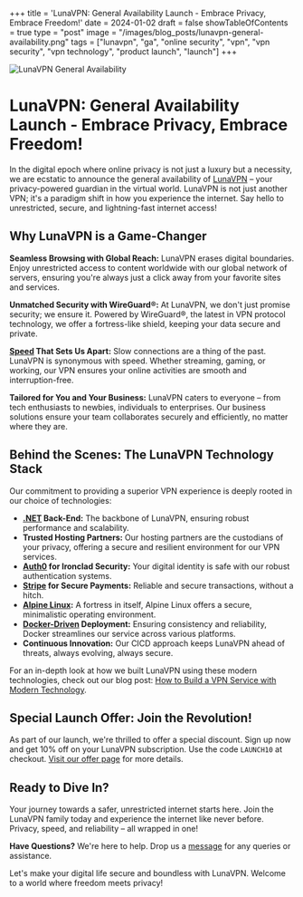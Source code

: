 +++
title = 'LunaVPN: General Availability Launch - Embrace Privacy, Embrace Freedom!'
date = 2024-01-02
draft = false
showTableOfContents = true
type = "post"
image = "/images/blog_posts/lunavpn-general-availability.png"
tags = ["lunavpn", "ga", "online security", "vpn", "vpn security", "vpn technology", "product launch", "launch"]
+++

![LunaVPN General Availability](/images/blog_posts/lunavpn-general-availability.png)

# LunaVPN: General Availability Launch - Embrace Privacy, Embrace Freedom!

In the digital epoch where online privacy is not just a luxury but a necessity, we are ecstatic to announce the general availability of [LunaVPN](https://lunavpn.co/ "LunaVPN.co") – your privacy-powered guardian in the virtual world. LunaVPN is not just another VPN; it's a paradigm shift in how you experience the internet. Say hello to unrestricted, secure, and lightning-fast internet access!

## Why LunaVPN is a Game-Changer

**Seamless Browsing with Global Reach:** LunaVPN erases digital boundaries. Enjoy unrestricted access to content worldwide with our global network of servers, ensuring you're always just a click away from your favorite sites and services.

**Unmatched Security with WireGuard®:** At LunaVPN, we don't just promise security; we ensure it. Powered by WireGuard®, the latest in VPN protocol technology, we offer a fortress-like shield, keeping your data secure and private.

**[Speed](https://lunavpn.co/locations/ "LunaVPN Speed Tests") That Sets Us Apart:** Slow connections are a thing of the past. LunaVPN is synonymous with speed. Whether streaming, gaming, or working, our VPN ensures your online activities are smooth and interruption-free.

**Tailored for You and Your Business:** LunaVPN caters to everyone – from tech enthusiasts to newbies, individuals to enterprises. Our business solutions ensure your team collaborates securely and efficiently, no matter where they are.

## Behind the Scenes: The LunaVPN Technology Stack

Our commitment to providing a superior VPN experience is deeply rooted in our choice of technologies:

- **[.NET](https://dotnet.microsoft.com/en-us/ "Microsoft .NET Framework") Back-End:** The backbone of LunaVPN, ensuring robust performance and scalability.
- **Trusted Hosting Partners:** Our hosting partners are the custodians of your privacy, offering a secure and resilient environment for our VPN services.
- **[Auth0](https://auth0.com/ "Auth0") for Ironclad Security:** Your digital identity is safe with our robust authentication systems.
- **[Stripe](https://www.stripe.com/ "Stripe") for Secure Payments:** Reliable and secure transactions, without a hitch.
- **[Alpine Linux](https://www.alpinelinux.org/ "Alpine Linux"):** A fortress in itself, Alpine Linux offers a secure, minimalistic operating environment.
- **[Docker-Driven](https://www.docker.com/ "Docker") Deployment:** Ensuring consistency and reliability, Docker streamlines our service across various platforms.
- **Continuous Innovation:** Our CICD approach keeps LunaVPN ahead of threats, always evolving, always secure.

For an in-depth look at how we built LunaVPN using these modern technologies, check out our blog post: [How to Build a VPN Service with Modern Technology](https://lunavpn.co/blog/2023-12-05-how-to-build-a-vpn-service-with-modern-technology/).

## Special Launch Offer: Join the Revolution!

As part of our launch, we're thrilled to offer a special discount. Sign up now and get 10% off on your LunaVPN subscription. Use the code `LAUNCH10` at checkout. [Visit our offer page](https://lunavpn.co/blog/2023-12-13-lunavpn-launch-join-our-program-and-get-10-percent-off/) for more details.

## Ready to Dive In?

Your journey towards a safer, unrestricted internet starts here. Join the LunaVPN family today and experience the internet like never before. Privacy, speed, and reliability – all wrapped in one!

**Have Questions?** We're here to help. Drop us a [message](https://lunavpn.co/contact/ "LunaVPN Contact Page") for any queries or assistance.

Let's make your digital life secure and boundless with LunaVPN. Welcome to a world where freedom meets privacy!
